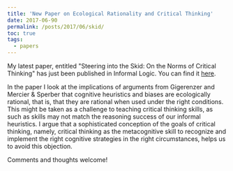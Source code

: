 ```yaml
---
title: 'New Paper on Ecological Rationality and Critical Thinking'
date: 2017-06-90
permalink: /posts/2017/06/skid/
toc: true
tags:
  - papers
---
```


My latest paper, entitled "Steering into the Skid: On the Norms of Critical Thinking" has just been published in Informal Logic.  You can find it [here](http://ojs.uwindsor.ca/ojs/leddy/index.php/informal_logic/article/view/4818/4235).

In the paper I look at the implications of arguments from Gigerenzer and Mercier & Sperber that cognitive heuristics and biases are ecologically rational, that is, that they are rational when used under the right conditions.  This might be taken as a challenge to teaching critical thinking skills, as such as skills may not match the reasoning success of our informal heuristics.  I argue that a sophisticated conception of the goals of critical thinking, namely, critical thinking as the metacognitive skill to recognize and implement the right cognitive strategies in the right circumstances, helps us to avoid this objection.

Comments and thoughts welcome!